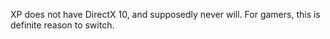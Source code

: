 XP does not have DirectX 10, and supposedly never will. For gamers, this is definite reason to switch.